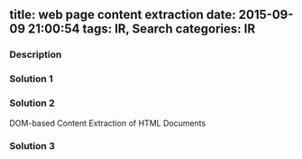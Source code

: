 title: web page content extraction
date: 2015-09-09 21:00:54
tags: IR, Search
categories: IR
---

<!--more-->

### Description

### Solution 1

### Solution 2
DOM-based Content Extraction of HTML Documents

### Solution 3
